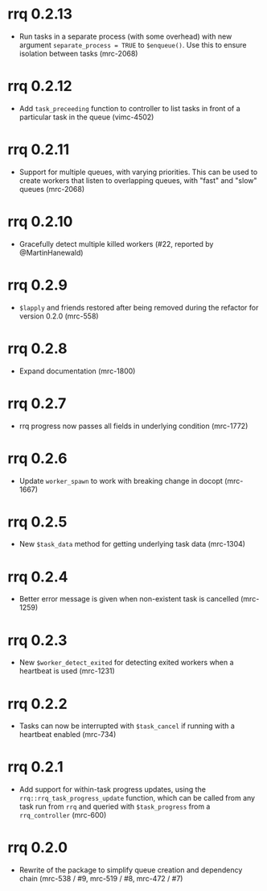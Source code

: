 # rrq 0.2.13

* Run tasks in a separate process (with some overhead) with new argument `separate_process = TRUE` to `$enqueue()`. Use this to ensure isolation between tasks (mrc-2068)

# rrq 0.2.12

* Add `task_preceeding` function to controller to list tasks in front of a particular task in the queue (vimc-4502)

# rrq 0.2.11

* Support for multiple queues, with varying priorities. This can be used to create workers that listen to overlapping queues, with "fast" and "slow" queues (mrc-2068)

# rrq 0.2.10

* Gracefully detect multiple killed workers (#22, reported by @MartinHanewald)

# rrq 0.2.9

* `$lapply` and friends restored after being removed during the refactor for version 0.2.0 (mrc-558)

# rrq 0.2.8

* Expand documentation (mrc-1800)

# rrq 0.2.7

* rrq progress now passes all fields in underlying condition (mrc-1772)

# rrq 0.2.6

* Update `worker_spawn` to work with breaking change in docopt (mrc-1667)

# rrq 0.2.5

* New `$task_data` method for getting underlying task data (mrc-1304)

# rrq 0.2.4

* Better error message is given when non-existent task is cancelled (mrc-1259)

# rrq 0.2.3

* New `$worker_detect_exited` for detecting exited workers when a heartbeat is used (mrc-1231)

# rrq 0.2.2

* Tasks can now be interrupted with `$task_cancel` if running with a heartbeat enabled (mrc-734)

# rrq 0.2.1

* Add support for within-task progress updates, using the `rrq::rrq_task_progress_update` function, which can be called from any task run from `rrq` and queried with `$task_progress` from a `rrq_controller` (mrc-600)

# rrq 0.2.0

* Rewrite of the package to simplify queue creation and dependency chain (mrc-538 / #9, mrc-519 / #8, mrc-472 / #7)

